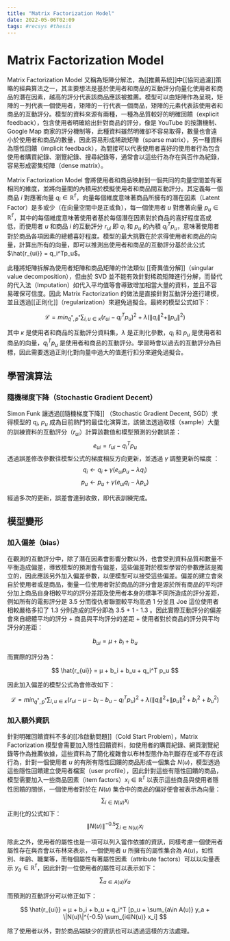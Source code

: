 ```yaml
---
title: "Matrix Factorization Model"
date: 2022-05-06T02:09
tags: #recsys #thesis
---
```


# Matrix Factorization Model

Matrix Factorization Model 又稱為矩陣分解法，為[[推薦系統]]中[[協同過濾]]策略的經典算法之一，其主要想法是基於使用者和商品的互動評分向量化使用者和商品的潛在因素，越高的評分代表該商品應該被推薦。模型可以由矩陣作為呈現，矩陣的ㄧ列代表一個使用者，矩陣的ㄧ行代表一個商品，矩陣的元素代表該使用者和商品的互動評分。模型的資料來源有兩種，一種為品質較好的明確回饋（explicit feedback），包含使用者明確給出針對商品的評分，像是 YouTube 的按讚機制、Google Map 商家的評分機制等，此種資料雖然明確卻不容易取得，數量也會遠小於使用者和商品的數量，因此容易形成稀疏矩陣（sparse matrix），另一種資料為隱性回饋（implicit feedback），為間接可以代表使用者喜好的使用者行為包含使用者購買紀錄、瀏覽紀錄、搜尋紀錄等，通常會以這些行為存在與否作為紀錄，容易形成密集矩陣（dense matrix）。

Matrix Factorization Model 會將使用者和商品映射到一個共同的向量空間並有著相同的維度，並將向量間的內積用於模擬使用者和商品間互動評分。其定義每一個商品 $i$ 對應著向量 $q_i ∈ \mathbb{R^f}$，向量每個維度意味著商品所擁有的潛在因素（Latent Factor）是多或少（在向量空間中是正或負），每一個使用者 $u$ 對應著向量 $p_u ∈ \mathbb{R^f}$，其中的每個維度意味著使用者基於每個潛在因素對於商品的喜好程度高或低，而使用者 $u$ 和商品 $i$ 的互動評分 $r_{ui}$ 即 $q_i$ 和 $p_u$ 的內積 $q_i^T p_u$，意味著使用者對於商品各項因素的總體喜好程度。模型的最大挑戰在於求得使用者和商品的向量，計算出所有的向量，即可以推測出使用者和商品的互動評分基於此公式 $\hat{r_{ui}} = q_i^Tp_u$。

此種將矩陣拆解為使用者矩陣和商品矩陣的作法類似 [[奇異值分解]]（singular value decomposition），但由於 SVD 並不能有效針對稀疏矩陣進行分解，而替代的代入法（Imputation）如代入平均值等會導致增加相當大量的資料，並且不容易確保可信度。因此 Matrix Factorization 的做法是直接針對互動評分進行建模，並且透過[[正則化]]（regularization）來避免過擬合。最終的模型公式如下：

$$
\mathcal{L} = min_{q^*, p^*} \sum_{i, u ∈ \kappa} (r_{ui} - q_i^T p_u)^2 + \lambda (\|{q_i}\|^2 + \|{p_u}\|^2)
$$

其中 $\kappa$ 是使用者和商品的互動評分資料集，$\lambda$ 是正則化參數，$q_i$ 和 $p_u$ 是使用者和商品的向量，$q_i^T p_u$ 是使用者和商品的互動評分。學習時會以過去的互動評分為目標，因此需要透過正則化對向量中過大的值進行扣分來避免過擬合。

## 學習演算法

### 隨機梯度下降（Stochastic Gradient Decent）

Simon Funk 讓透過[[隨機梯度下降]] （Stochastic Gradient Decent, SGD）求得模型的 $q_i$, $p_u$ 成為目前熱門的最佳化演算法，該做法透過取樣（sample）大量的訓練資料的互動評分（$r_{ui}$）計算該數值和模型預測的分數誤差：
$$
e_{ui} = r_{ui}-q_i^T p_u
$$
透過誤差修改參數往模型公式的梯度相反方向更新，並透過 $\gamma$ 調整更新的幅度 ：
$$
q_i \leftarrow q_i + \gamma (e_{ui} p_u - \lambda q_i)
$$
$$
p_u \leftarrow p_u + \gamma (e_{ui} q_i - \lambda p_u)
$$

經過多次的更新，誤差會達到收斂，即代表訓練完成。

## 模型變形

### 加入偏差（bias）

在觀測的互動評分中，除了潛在因素會影響分數以外，也會受到資料品質和數量不平衡造成偏差，導致模型的預測會有偏差，這些偏差對於模型學習的參數應該是獨立的，因此應該另外加入偏差參數，以便模型可以接受這些偏差。偏差的建立會來自於使用者或是商品，衡量一位使用者對於商品的評分會是源於所有商品的平均評分加上商品自身相較平均的評分差距及使用者本身的標準不同所造成的評分差距，例如所有的電影評分是 3.5 分而復仇者聯盟較平均高過 1 分並且 Joe 這位使用者相較嚴格多扣了 1.3 分則造成的評分即為 3.5 + 1 - 1.3 。因此實際互動評分的偏差會來自總體平均的評分 + 商品與平均評分的差距 + 使用者對於商品的評分與平均評分的差距：

$$
b_{ui} = μ + b_i + b_u
$$

而實際的評分為：

$$
\hat{r_{ui}} = μ + b_i + b_u + q_i^T p_u
$$

因此加入偏差的模型公式為會修改如下：

$$
\mathcal{L} = min_{q^*, p^*} \sum_{i, u ∈ \kappa} (r_{ui} - μ - b_i - b_u - q_i^T p_u)^2 + \lambda (\|q_i\|^2 + \|p_u\|^2 + b_i^2 + b_u^2)
$$

### 加入額外資訊

針對明確回饋資料不多的[[冷啟動問題]]（Cold Start Problem），Matrix Factorization 模型會需要加入隱性回饋資料，如使用者的購買紀錄、網頁瀏覽紀錄等作為推薦依據，這些資料為了簡化複雜會以布林型態作為判斷存在或不存在該行為，針對一個使用者 $u$ 的有所有隱性回饋的商品形成一個集合 $N(u)$，模型透過這些隱性回饋建立使用者檔案（user profile），因此針對這些有隱性回饋的商品，模型需要加入一些商品因素（item factors）$x_i ∈ \mathbb{R^f}$ 以表示這些商品與使用者隱性回饋的關係，一個使用者對於在 $N(u)$ 集合中的商品的偏好便會被表示為向量：
$$
\sum_{i∈N(u)} x_i
$$
正則化的公式如下：
$$
\|N(u)\|^{-0.5} \sum_{i∈N(u)} x_i
$$

除此之外，使用者的屬性也是一項可以列入當作依據的資訊，同樣考慮一個使用者屬性存在與否會以布林來表示，一個使用者 $u$ 所擁有的屬性集合為 $A(u)$，如性別、年齡、職業等，而每個屬性有著屬性因素（attribute factors）可以以向量表示 $y_a ∈ \mathbb{R^f}$，因此針對一位使用者的屬性可以表示如下：
$$
\sum_{a\in A(u)} y_a
$$

而預測的互動評分可以修正如下：

$$
\hat{r_{ui}} = μ + b_i + b_u + q_i^T [p_u + \sum_{a\in A(u)} y_a + \|N(u)\|^{-0.5} \sum_{i∈N(u)} x_i]
$$

除了使用者以外，對於商品端缺少的資訊也可以透過這樣的方法處理。
